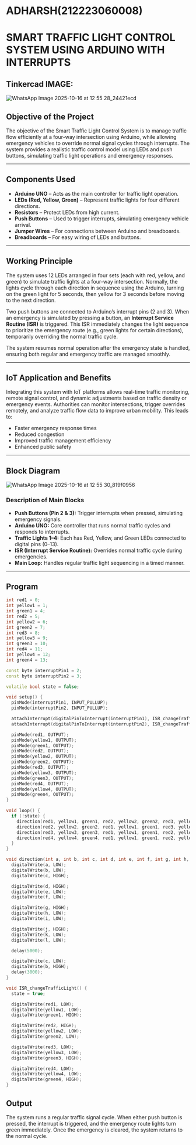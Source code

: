 # ADHARSH(212223060008)
# **SMART TRAFFIC LIGHT CONTROL SYSTEM USING ARDUINO WITH INTERRUPTS**

## Tinkercad IMAGE:
![WhatsApp Image 2025-10-16 at 12 55 28_24421ecd](https://github.com/user-attachments/assets/d89244cc-25e0-4527-9a8c-fcc0fb68da36)



## **Objective of the Project**  
The objective of the Smart Traffic Light Control System is to manage traffic flow efficiently at a four-way intersection using Arduino, while allowing emergency vehicles to override normal signal cycles through interrupts. The system provides a realistic traffic control model using LEDs and push buttons, simulating traffic light operations and emergency responses.

---

## **Components Used**  
- **Arduino UNO** – Acts as the main controller for traffic light operation.  
- **LEDs (Red, Yellow, Green)** – Represent traffic lights for four different directions.  
- **Resistors** – Protect LEDs from high current.  
- **Push Buttons** – Used to trigger interrupts, simulating emergency vehicle arrival.  
- **Jumper Wires** – For connections between Arduino and breadboards.  
- **Breadboards** – For easy wiring of LEDs and buttons.

---

## **Working Principle**  
The system uses 12 LEDs arranged in four sets (each with red, yellow, and green) to simulate traffic lights at a four-way intersection. Normally, the lights cycle through each direction in sequence using the Arduino, turning on the green light for 5 seconds, then yellow for 3 seconds before moving to the next direction.

Two push buttons are connected to Arduino’s interrupt pins (2 and 3). When an emergency is simulated by pressing a button, an **Interrupt Service Routine (ISR)** is triggered. This ISR immediately changes the light sequence to prioritize the emergency route (e.g., green lights for certain directions), temporarily overriding the normal traffic cycle.

The system resumes normal operation after the emergency state is handled, ensuring both regular and emergency traffic are managed smoothly.

---

## **IoT Application and Benefits**  
Integrating this system with IoT platforms allows real-time traffic monitoring, remote signal control, and dynamic adjustments based on traffic density or emergency events. Authorities can monitor intersections, trigger overrides remotely, and analyze traffic flow data to improve urban mobility. This leads to:

- Faster emergency response times  
- Reduced congestion  
- Improved traffic management efficiency  
- Enhanced public safety

---

## **Block Diagram**  

![WhatsApp Image 2025-10-16 at 12 55 30_819f0956](https://github.com/user-attachments/assets/96033dfe-fc8c-46d0-852b-df89dd016c23)

### **Description of Main Blocks**  
- **Push Buttons (Pin 2 & 3):** Trigger interrupts when pressed, simulating emergency signals.  
- **Arduino UNO:** Core controller that runs normal traffic cycles and responds to interrupts.  
- **Traffic Lights 1–4:** Each has Red, Yellow, and Green LEDs connected to digital pins (0–13).  
- **ISR (Interrupt Service Routine):** Overrides normal traffic cycle during emergencies.  
- **Main Loop:** Handles regular traffic light sequencing in a timed manner.

---

## **Program**

```cpp
int red1 = 0;
int yellow1 = 1;
int green1 = 4;
int red2 = 5;
int yellow2 = 6;
int green2 = 7;
int red3 = 8;
int yellow3 = 9;
int green3 = 10;
int red4 = 11;
int yellow4 = 12;
int green4 = 13;

const byte interruptPin1 = 2;
const byte interruptPin2 = 3;

volatile bool state = false;

void setup() {
  pinMode(interruptPin1, INPUT_PULLUP);
  pinMode(interruptPin2, INPUT_PULLUP);

  attachInterrupt(digitalPinToInterrupt(interruptPin1), ISR_changeTrafficLight, CHANGE);
  attachInterrupt(digitalPinToInterrupt(interruptPin2), ISR_changeTrafficLight, CHANGE);

  pinMode(red1, OUTPUT);
  pinMode(yellow1, OUTPUT);
  pinMode(green1, OUTPUT);
  pinMode(red2, OUTPUT);
  pinMode(yellow2, OUTPUT);
  pinMode(green2, OUTPUT);
  pinMode(red3, OUTPUT);
  pinMode(yellow3, OUTPUT);
  pinMode(green3, OUTPUT);
  pinMode(red4, OUTPUT);
  pinMode(yellow4, OUTPUT);
  pinMode(green4, OUTPUT);
}

void loop() {
  if (!state) {
    direction(red1, yellow1, green1, red2, yellow2, green2, red3, yellow3, green3, red4, yellow4, green4);
    direction(red2, yellow2, green2, red1, yellow1, green1, red3, yellow3, green3, red4, yellow4, green4);
    direction(red3, yellow3, green3, red1, yellow1, green1, red2, yellow2, green2, red4, yellow4, green4);
    direction(red4, yellow4, green4, red1, yellow1, green1, red2, yellow2, green2, red3, yellow3, green3);
  }
}

void direction(int a, int b, int c, int d, int e, int f, int g, int h, int i, int j, int k, int l) {
  digitalWrite(a, LOW);
  digitalWrite(b, LOW);
  digitalWrite(c, HIGH);

  digitalWrite(d, HIGH);
  digitalWrite(e, LOW);
  digitalWrite(f, LOW);

  digitalWrite(g, HIGH);
  digitalWrite(h, LOW);
  digitalWrite(i, LOW);

  digitalWrite(j, HIGH);
  digitalWrite(k, LOW);
  digitalWrite(l, LOW);

  delay(5000);

  digitalWrite(c, LOW);
  digitalWrite(b, HIGH);
  delay(3000);
}

void ISR_changeTrafficLight() {
  state = true;

  digitalWrite(red1, LOW);
  digitalWrite(yellow1, LOW);
  digitalWrite(green1, HIGH);

  digitalWrite(red2, HIGH);
  digitalWrite(yellow2, LOW);
  digitalWrite(green2, LOW);

  digitalWrite(red3, LOW);
  digitalWrite(yellow3, LOW);
  digitalWrite(green3, HIGH);

  digitalWrite(red4, LOW);
  digitalWrite(yellow4, LOW);
  digitalWrite(green4, HIGH);
}
```
## Output

The system runs a regular traffic signal cycle. When either push button is pressed, the interrupt is triggered, and the emergency route lights turn green immediately. Once the emergency is cleared, the system returns to the normal cycle.
